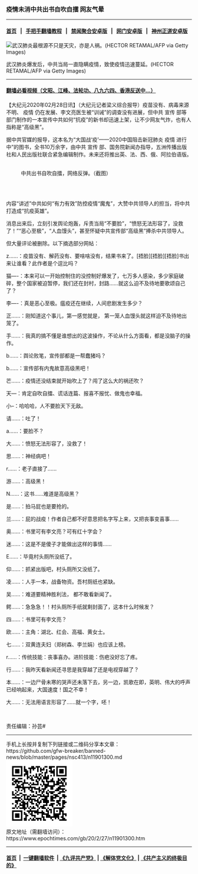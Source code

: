 ### 疫情未消中共出书自吹自擂 网友气晕
------------------------

#### [首页](https://github.com/gfw-breaker/banned-news/blob/master/README.md) &nbsp;&nbsp;|&nbsp;&nbsp; [手把手翻墙教程](https://github.com/gfw-breaker/guides/wiki) &nbsp;&nbsp;|&nbsp;&nbsp; [禁闻聚合安卓版](https://github.com/gfw-breaker/bn-android) &nbsp;&nbsp;|&nbsp;&nbsp; [网门安卓版](https://github.com/oGate2/oGate) &nbsp;&nbsp;|&nbsp;&nbsp; [神州正道安卓版](https://github.com/SzzdOgate/update) 



<div><img alt="武汉肺炎最根源不只是天灾，亦是人祸。(HECTOR RETAMAL/AFP via Getty Images)" class="aligncenter wp-post-image" src="https://i.epochtimes.com/assets/uploads/2020/02/GettyImages2-1196292480-600x359.jpg"/>
<div class="red16 caption">
 <p>
  武汉肺炎爆发后，中共当局一直隐瞒疫情，致使疫情迅速蔓延。(HECTOR RETAMAL/AFP via Getty Images)
 </p>
</div>
</div><hr/>

#### [翻墙必看视频（文昭、江峰、法轮功、八九六四、香港反送中...）](https://github.com/gfw-breaker/banned-news/blob/master/pages/link3.md)

<div><p>
 【大纪元2020年02月28日讯】（大纪元记者梁义综合报导）疫苗没有、病毒来源不明、
 <ok href="https://www.epochtimes.com/gb/tag/%E7%96%AB%E6%83%85.html">
  疫情
 </ok>
 仍在发展、李文亮医生被“训诫”的调查没有进展，但中共
 <ok href="https://www.epochtimes.com/gb/tag/%E5%AE%A3%E4%BC%A0.html">
  宣传
 </ok>
 部等部门制作的一本宣传中共如何“抗疫”的新书却迅速上架，让不少网友气炸，也有人指称是“高级黑”。
</p>
<p>
 据中共官媒的报导，这本名为“大国战‘疫’——2020中国阻击新冠肺炎
 <ok href="https://www.epochtimes.com/gb/tag/%E7%96%AB%E6%83%85.html">
  疫情
 </ok>
 进行中”的图书，全书10万余字，由中共
 <ok href="https://www.epochtimes.com/gb/tag/%E5%AE%A3%E4%BC%A0.html">
  宣传
 </ok>
 部、国务院新闻办指导，五洲传播出版社和人民出版社联合紧急编辑制作。未来还将推出英、法、西、俄、阿拉伯语版。
</p>
<figure class="wp-caption aligncenter" id="attachment_11901325" style="width: 265px">
 <ok href="http://i.epochtimes.com/assets/uploads/2020/02/49b1dbeegy1gcbha3ydzkj20n01ds7bl.jpg">
  <img alt="" class="wp-image-11901325" src="http://i.epochtimes.com/assets/uploads/2020/02/49b1dbeegy1gcbha3ydzkj20n01ds7bl.jpg"/>
 </ok>
 <br/><figcaption class="wp-caption-text">
  中共出书自吹自擂，网络反弹。（截图）
 </figcaption><br/>
</figure><br/>
<p>
 内容“讲述”中共如何“有力有效”防控疫情“魔鬼”，大赞中共领导人的担当，将中共打造成“抗疫英雄”。
</p>
<p>
 消息出来后，立刻引发舆论炮轰，斥责当局“不要脸”，“愤怒无法形容了，没救了！”“恶心至极”，“人血馒头”，甚至怀疑中共宣传部“高级黑”捧杀中共领导人。
</p>
<p>
 但大量评论被删除。以下摘选部分网帖：
</p>
<p>
 z……：疫苗没有、解药没有、要啥啥没有，结果书来了。[捂脸][捂脸][捂脸]书出来让谁看？此作者是个逗比吗？
</p>
<p>
 猫—-：本来可以一开始控制住的没控制好爆发了，七万多人感染，多少家庭破碎，整个国家被迫暂停，我们还在封村，封路……就这么迫不及待地要歌颂自己了？
</p>
<p>
 李—-：真是恶心至极。瘟疫还在继续，人间悲剧发生多少？
</p>
<p>
 正……：刚知道这个事儿，第一感觉就是， 第一笼人血馒头就这样迫不及待地出笼了。
</p>
<p>
 手……：我真的搞不懂是谁想出的这波操作，不论从什么方面看，都是没脑子的操作。
</p>
<p>
 b……：舆论败笔，宣传部都是一帮蠢猪吗？
</p>
<p>
 b……：宣传部有内鬼故意高级黑吧！
</p>
<p>
 芒……：疫情还没结束就开始吹上了？闯了这么大的祸还吹？
</p>
<p>
 天—：肯定自吹自擂、谎话连篇、报喜不报忧、做鬼也幸福。
</p>
<p class="text--desktop text--mobile article-text-size_md">
 小–：哈哈哈，人不要脸天下无敌。
</p>
<p>
 请……：吐了！
</p>
<p>
 a……：要脸不？
</p>
<p>
 大……：愤怒无法形容了，没救了！
</p>
<p>
 思……：神经病吧！
</p>
<p>
 r……：老子直接了……
</p>
<p>
 游……：高级黑！
</p>
<p>
 N……：这书……难道是高级黑？
</p>
<p>
 是……：拍马屁也是要抢的。
</p>
<p>
 兰……：屁的战疫！作者自己都不好意思把名字写上来，又把丧事变喜事……
</p>
<p>
 奥……：书里可有李文亮？可有红十字会？
</p>
<p>
 迷……：这是不是傻子才能做出这样的事情……
</p>
<p>
 E……：毕竟村头厕所没纸了。
</p>
<p>
 仰……：抓紧出版吧，村头厕所又没纸了。
</p>
<p>
 凌……：人手一本，战备物资。吾村厕纸也紧缺。
</p>
<p>
 吴……：难道要精神胜利法， 都不敢看新闻了。
</p>
<p>
 鳄……：急急急！！村头厕所手纸就剩封面了，这本什么时候发？
</p>
<p>
 四……：书里可有李文亮？
</p>
<p>
 欧……：主角：湖北、红会、高福、黄女士。
</p>
<p>
 七……：双黄连夫妇（郑树森、李兰娟）也应该上榜。
</p>
<p>
 r……：传统技能：丧事喜办。进阶技能：伤疤没好忘了疼。
</p>
<p>
 行……：我昨天看新闻还寻思是我穿越了还是电视穿越了？
</p>
<p>
 本……：一边尸骨未寒的哭声还未落下去，另一边，凯歌在即，英明、伟大的呼声已经响起来，大国速度！国之不幸！
</p>
<p>
 大……：无法用语言形容了……就一个字，呸！
</p>
<p style="text-align: center;">
 <ok href="http://i.epochtimes.com/assets/uploads/2020/02/daguo.jpg">
  <img alt="" class="alignnone size-large wp-image-11901323" src="http://i.epochtimes.com/assets/uploads/2020/02/daguo-600x514.jpg"/>
 </ok>
 <ok href="http://i.epochtimes.com/assets/uploads/2020/02/Untitled2-1.jpg">
  <img alt="" class="alignnone size-large wp-image-11901324" src="http://i.epochtimes.com/assets/uploads/2020/02/Untitled2-1-600x545.jpg"/>
 </ok>
</p>
<p>
 责任编辑：孙芸#
</p>
</div>
<hr/>
手机上长按并复制下列链接或二维码分享本文章：<br/>
https://github.com/gfw-breaker/banned-news/blob/master/pages/nsc413/n11901300.md <br/>
<a href='https://github.com/gfw-breaker/banned-news/blob/master/pages/nsc413/n11901300.md'><img src='https://github.com/gfw-breaker/banned-news/blob/master/pages/nsc413/n11901300.md.png'/></a> <br/>
原文地址（需翻墙访问）：https://www.epochtimes.com/gb/20/2/27/n11901300.htm


------------------------
#### [首页](https://github.com/gfw-breaker/banned-news/blob/master/README.md) &nbsp;|&nbsp; [一键翻墙软件](https://github.com/gfw-breaker/nogfw/blob/master/README.md) &nbsp;| [《九评共产党》](https://github.com/gfw-breaker/9ping.md/blob/master/README.md#九评之一评共产党是什么) | [《解体党文化》](https://github.com/gfw-breaker/jtdwh.md/blob/master/README.md) | [《共产主义的终极目的》](https://github.com/gfw-breaker/gczydzjmd.md/blob/master/README.md)


<img src='http://gfw-breaker.win/banned-news/pages/nsc413/n11901300.md' width='0px' height='0px'/>